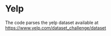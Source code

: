 # Yelp
The code parses the yelp dataset available at https://www.yelp.com/dataset_challenge/dataset
